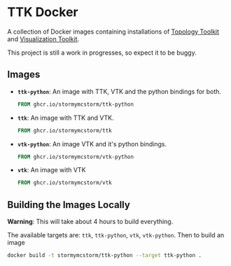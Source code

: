 # TTK Docker
A collection of Docker images containing installations of [Topology Toolkit](https://topology-tool-kit.github.io/)
and [Visualization Toolkit](https://vtk.org/).

This project is still a work in progresses, so expect it to be buggy.

## Images
 * __`ttk-python`__: An image with TTK, VTK and the python bindings for both.
    ```Dockerfile
    FROM ghcr.io/stormymcstorm/ttk-python
    ```
 * __`ttk`__: An image with TTK and VTK.
    ```Dockerfile
    FROM ghcr.io/stormymcstorm/ttk
    ```
 * __`vtk-python`__: An image VTK and it's python bindings.
    ```Dockerfile
    FROM ghcr.io/stormymcstorm/vtk-python
    ```
 * __`vtk`__: An image with VTK
    ```Dockerfile
    FROM ghcr.io/stormymcstorm/vtk
    ```

## Building the Images Locally
__Warning__: This will take about 4 hours to build everything. 

The available targets are: `ttk`, `ttk-python`, `vtk`, `vtk-python`. Then to build
an image
```bash
docker build -t stormymcstorm/ttk-python --target ttk-python .
```
